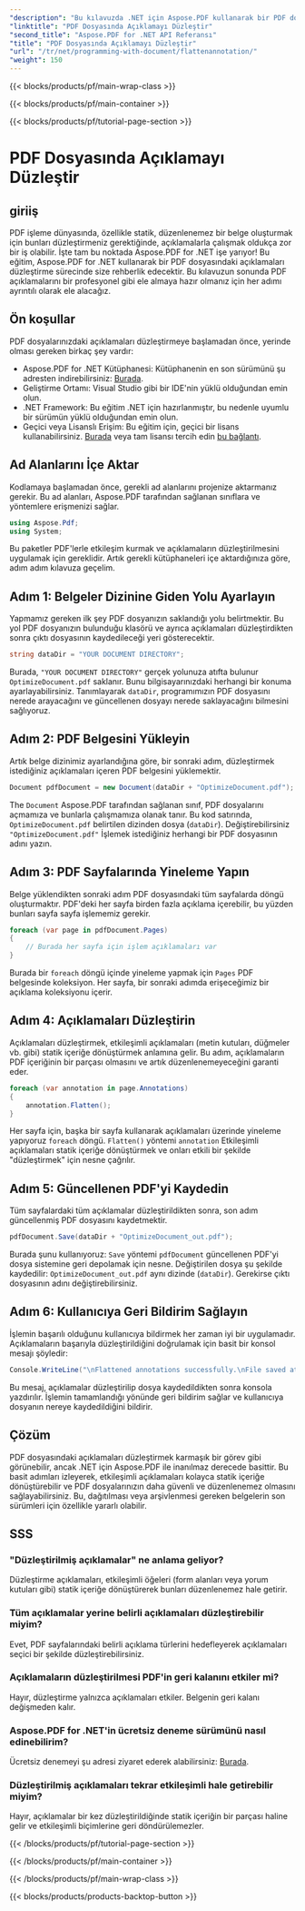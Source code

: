 ```yaml
---
"description": "Bu kılavuzda .NET için Aspose.PDF kullanarak bir PDF dosyasındaki açıklamaları nasıl düzleştireceğinizi öğrenin. Ayrıntılı eğitimimizle PDF yönetim sürecinizi basitleştirin."
"linktitle": "PDF Dosyasında Açıklamayı Düzleştir"
"second_title": "Aspose.PDF for .NET API Referansı"
"title": "PDF Dosyasında Açıklamayı Düzleştir"
"url": "/tr/net/programming-with-document/flattenannotation/"
"weight": 150
---
```


{{< blocks/products/pf/main-wrap-class >}}

{{< blocks/products/pf/main-container >}}

{{< blocks/products/pf/tutorial-page-section >}}

# PDF Dosyasında Açıklamayı Düzleştir

## giriiş

PDF işleme dünyasında, özellikle statik, düzenlenemez bir belge oluşturmak için bunları düzleştirmeniz gerektiğinde, açıklamalarla çalışmak oldukça zor bir iş olabilir. İşte tam bu noktada Aspose.PDF for .NET işe yarıyor! Bu eğitim, Aspose.PDF for .NET kullanarak bir PDF dosyasındaki açıklamaları düzleştirme sürecinde size rehberlik edecektir. Bu kılavuzun sonunda PDF açıklamalarını bir profesyonel gibi ele almaya hazır olmanız için her adımı ayrıntılı olarak ele alacağız.

## Ön koşullar

PDF dosyalarınızdaki açıklamaları düzleştirmeye başlamadan önce, yerinde olması gereken birkaç şey vardır:

- Aspose.PDF for .NET Kütüphanesi: Kütüphanenin en son sürümünü şu adresten indirebilirsiniz: [Burada](https://releases.aspose.com/pdf/net/).
- Geliştirme Ortamı: Visual Studio gibi bir IDE'nin yüklü olduğundan emin olun.
- .NET Framework: Bu eğitim .NET için hazırlanmıştır, bu nedenle uyumlu bir sürümün yüklü olduğundan emin olun.
- Geçici veya Lisanslı Erişim: Bu eğitim için, geçici bir lisans kullanabilirsiniz. [Burada](https://purchase.aspose.com/temporary-license/) veya tam lisansı tercih edin [bu bağlantı](https://purchase.aspose.com/buy).

## Ad Alanlarını İçe Aktar

Kodlamaya başlamadan önce, gerekli ad alanlarını projenize aktarmanız gerekir. Bu ad alanları, Aspose.PDF tarafından sağlanan sınıflara ve yöntemlere erişmenizi sağlar.

```csharp
using Aspose.Pdf;
using System;
```

Bu paketler PDF'lerle etkileşim kurmak ve açıklamaların düzleştirilmesini uygulamak için gereklidir. Artık gerekli kütüphaneleri içe aktardığınıza göre, adım adım kılavuza geçelim.

## Adım 1: Belgeler Dizinine Giden Yolu Ayarlayın

Yapmamız gereken ilk şey PDF dosyanızın saklandığı yolu belirtmektir. Bu yol PDF dosyanızın bulunduğu klasörü ve ayrıca açıklamaları düzleştirdikten sonra çıktı dosyasının kaydedileceği yeri gösterecektir.

```csharp
string dataDir = "YOUR DOCUMENT DIRECTORY";
```

Burada, `"YOUR DOCUMENT DIRECTORY"` gerçek yolunuza atıfta bulunur `OptimizeDocument.pdf` saklanır. Bunu bilgisayarınızdaki herhangi bir konuma ayarlayabilirsiniz. Tanımlayarak `dataDir`, programımızın PDF dosyasını nerede arayacağını ve güncellenen dosyayı nerede saklayacağını bilmesini sağlıyoruz. 

## Adım 2: PDF Belgesini Yükleyin

Artık belge dizinimiz ayarlandığına göre, bir sonraki adım, düzleştirmek istediğiniz açıklamaları içeren PDF belgesini yüklemektir.

```csharp
Document pdfDocument = new Document(dataDir + "OptimizeDocument.pdf");
```

The `Document` Aspose.PDF tarafından sağlanan sınıf, PDF dosyalarını açmamıza ve bunlarla çalışmamıza olanak tanır. Bu kod satırında, `OptimizeDocument.pdf` belirtilen dizinden dosya (`dataDir`). Değiştirebilirsiniz `"OptimizeDocument.pdf"` İşlemek istediğiniz herhangi bir PDF dosyasının adını yazın.

## Adım 3: PDF Sayfalarında Yineleme Yapın

Belge yüklendikten sonraki adım PDF dosyasındaki tüm sayfalarda döngü oluşturmaktır. PDF'deki her sayfa birden fazla açıklama içerebilir, bu yüzden bunları sayfa sayfa işlememiz gerekir.

```csharp
foreach (var page in pdfDocument.Pages)
{
    // Burada her sayfa için işlem açıklamaları var
}
```

Burada bir `foreach` döngü içinde yineleme yapmak için `Pages` PDF belgesinde koleksiyon. Her sayfa, bir sonraki adımda erişeceğimiz bir açıklama koleksiyonu içerir.

## Adım 4: Açıklamaları Düzleştirin

Açıklamaları düzleştirmek, etkileşimli açıklamaları (metin kutuları, düğmeler vb. gibi) statik içeriğe dönüştürmek anlamına gelir. Bu adım, açıklamaların PDF içeriğinin bir parçası olmasını ve artık düzenlenemeyeceğini garanti eder.

```csharp
foreach (var annotation in page.Annotations)
{
    annotation.Flatten();
}
```

Her sayfa için, başka bir sayfa kullanarak açıklamaları üzerinde yineleme yapıyoruz `foreach` döngü. `Flatten()` yöntemi `annotation` Etkileşimli açıklamaları statik içeriğe dönüştürmek ve onları etkili bir şekilde "düzleştirmek" için nesne çağrılır.

## Adım 5: Güncellenen PDF'yi Kaydedin

Tüm sayfalardaki tüm açıklamalar düzleştirildikten sonra, son adım güncellenmiş PDF dosyasını kaydetmektir.

```csharp
pdfDocument.Save(dataDir + "OptimizeDocument_out.pdf");
```

Burada şunu kullanıyoruz: `Save` yöntemi `pdfDocument` güncellenen PDF'yi dosya sistemine geri depolamak için nesne. Değiştirilen dosya şu şekilde kaydedilir: `OptimizeDocument_out.pdf` aynı dizinde (`dataDir`). Gerekirse çıktı dosyasının adını değiştirebilirsiniz.

## Adım 6: Kullanıcıya Geri Bildirim Sağlayın

İşlemin başarılı olduğunu kullanıcıya bildirmek her zaman iyi bir uygulamadır. Açıklamaların başarıyla düzleştirildiğini doğrulamak için basit bir konsol mesajı şöyledir:

```csharp
Console.WriteLine("\nFlattened annotations successfully.\nFile saved at " + dataDir);
```

Bu mesaj, açıklamalar düzleştirilip dosya kaydedildikten sonra konsola yazdırılır. İşlemin tamamlandığı yönünde geri bildirim sağlar ve kullanıcıya dosyanın nereye kaydedildiğini bildirir.

## Çözüm

PDF dosyasındaki açıklamaları düzleştirmek karmaşık bir görev gibi görünebilir, ancak .NET için Aspose.PDF ile inanılmaz derecede basittir. Bu basit adımları izleyerek, etkileşimli açıklamaları kolayca statik içeriğe dönüştürebilir ve PDF dosyalarınızın daha güvenli ve düzenlenemez olmasını sağlayabilirsiniz. Bu, dağıtılması veya arşivlenmesi gereken belgelerin son sürümleri için özellikle yararlı olabilir.

## SSS

### "Düzleştirilmiş açıklamalar" ne anlama geliyor?
Düzleştirme açıklamaları, etkileşimli öğeleri (form alanları veya yorum kutuları gibi) statik içeriğe dönüştürerek bunları düzenlenemez hale getirir.

### Tüm açıklamalar yerine belirli açıklamaları düzleştirebilir miyim?
Evet, PDF sayfalarındaki belirli açıklama türlerini hedefleyerek açıklamaları seçici bir şekilde düzleştirebilirsiniz.

### Açıklamaların düzleştirilmesi PDF'in geri kalanını etkiler mi?
Hayır, düzleştirme yalnızca açıklamaları etkiler. Belgenin geri kalanı değişmeden kalır.

### Aspose.PDF for .NET'in ücretsiz deneme sürümünü nasıl edinebilirim?
Ücretsiz denemeyi şu adresi ziyaret ederek alabilirsiniz: [Burada](https://releases.aspose.com/).

### Düzleştirilmiş açıklamaları tekrar etkileşimli hale getirebilir miyim?
Hayır, açıklamalar bir kez düzleştirildiğinde statik içeriğin bir parçası haline gelir ve etkileşimli biçimlerine geri döndürülemezler.

{{< /blocks/products/pf/tutorial-page-section >}}

{{< /blocks/products/pf/main-container >}}

{{< /blocks/products/pf/main-wrap-class >}}

{{< blocks/products/products-backtop-button >}}